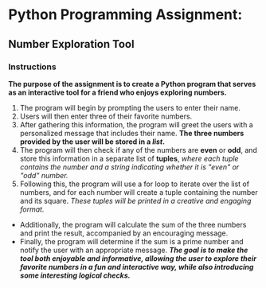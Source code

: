 # Python Programming Assignment:  
## Number Exploration Tool
### Instructions
**The purpose of the assignment is to create a Python program that serves as an interactive tool for a friend who enjoys exploring numbers.**
1. The program will begin by prompting the users to enter their name.
2. Users will then enter three of their favorite numbers. 
3. After gathering this information, the program will greet the users with a personalized message that includes their name.
**The three numbers provided by the user will be stored in a _list_.** 
4. The program will then check if any of the numbers are **even** or **odd**, and store this information in a separate list of **tuples**, _where each tuple contains the number and a 
string indicating whether it is "even" or "odd" number._
5. Following this, the program will use a for loop to iterate over the list of numbers, and for each number will create a tuple containing the number and its square. 
*These tuples will be printed in a creative and engaging format.* 
- Additionally, the program will calculate the sum of the three numbers and print the result, accompanied by an encouraging message. 
- Finally, the program will determine if the sum is a prime number and notify the user with an appropriate message. 
***The goal is to make the tool both enjoyable and informative, allowing the user to explore their favorite numbers in a fun and interactive way, while also introducing some interesting 
logical checks.***